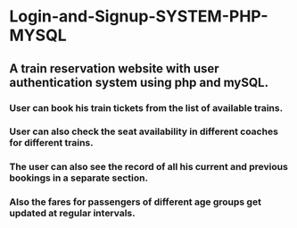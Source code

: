 # Login-and-Signup-SYSTEM-PHP-MYSQL
## A train reservation website with user authentication system using php and mySQL.
### User can book his train tickets from the list of available trains.
### User can also check the seat availability in different coaches for different trains.
### The user can also see the record of all his current and previous bookings in a separate section.
### Also the fares for passengers of different age groups get updated at regular intervals.
